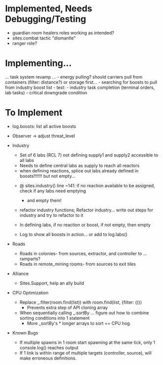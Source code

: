 # Implemented, Needs Debugging/Testing	
- guardian room healers roles working as intended?
- sites.combat tactic "dismantle"
- ranger role?

# Implementing...
... task system revamp ...
	- energy pulling? should carriers pull from containers (filter: distance?) or storage first...
	- searching for boosts to pull from industry boost list
	- test:
		- industry task completion (terminal orders, lab tasks)
		- critical downgrade condition


# To Implement
* log.boosts: list all active boosts

- Observer -> adjust threat_level

- Industry
	- Set of 6 labs (RCL 7) not defining supply1 and supply2 accessible to all labs
	- Needs to define central labs as supply to reach all reactors

	* when defining reactions, splice out labs already defined in boosts!!!!!!! but not empty...
	- @ sites.industry() line ~141: if no reaction available to be assigned, check if any labs need emptying
		- and empty them!
	- refactor industry functions; Refactor industry... write out steps for industry and try to refactor to it
	- In defining labs, if no reaction or boost, if not empty, then empty

	- Log to show all boosts in action... or add to log.labs()


- Roads
	- Roads in colonies- from sources, extractor, and controller to ... ramparts?
	- Roads in remote_mining rooms- from sources to exit tiles

- Alliance
	- Sites.Support, help an ally build

- CPU Optimization
	- Replace _.filter(room.find(list)) with room.find(list, {filter: ()}) 
		- Prevents extra step of API cloning array
	- When sequentially calling _.sortBy ... figure out how to combine sorting conditions into 1 statement
		- More _sortBy's * longer arrays to sort == CPU hog.

- Known Bugs
	- If multiple spawns in 1 room start spawning at the same tick, only 1 console.log() reaches output
	- If 1 link is within range of multiple targets (controller, source), will make erroneous definitions.